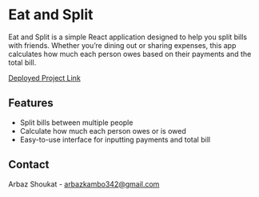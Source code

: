 # Eat and Split

Eat and Split is a simple React application designed to help you split bills with friends. Whether you’re dining out or sharing expenses, this app calculates how much each person owes based on their payments and the total bill.

[Deployed Project Link](https://eat-and-split-khaki.vercel.app/)

## Features

- Split bills between multiple people
- Calculate how much each person owes or is owed
- Easy-to-use interface for inputting payments and total bill

## Contact

Arbaz Shoukat - [arbazkambo342@gmail.com](mailto:arbazkambo342@gmail.com)
